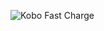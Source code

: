 ![Kobo Fast Charge](https://github.com/user-attachments/assets/ebaa25ca-0274-4190-967e-e7e3c0440815)
